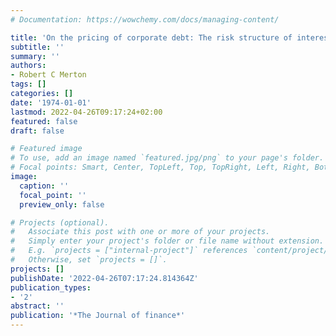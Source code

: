 ```yaml
---
# Documentation: https://wowchemy.com/docs/managing-content/

title: 'On the pricing of corporate debt: The risk structure of interest rates'
subtitle: ''
summary: ''
authors:
- Robert C Merton
tags: []
categories: []
date: '1974-01-01'
lastmod: 2022-04-26T09:17:24+02:00
featured: false
draft: false

# Featured image
# To use, add an image named `featured.jpg/png` to your page's folder.
# Focal points: Smart, Center, TopLeft, Top, TopRight, Left, Right, BottomLeft, Bottom, BottomRight.
image:
  caption: ''
  focal_point: ''
  preview_only: false

# Projects (optional).
#   Associate this post with one or more of your projects.
#   Simply enter your project's folder or file name without extension.
#   E.g. `projects = ["internal-project"]` references `content/project/deep-learning/index.md`.
#   Otherwise, set `projects = []`.
projects: []
publishDate: '2022-04-26T07:17:24.814364Z'
publication_types:
- '2'
abstract: ''
publication: '*The Journal of finance*'
---
```

